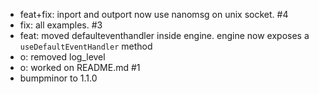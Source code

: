   - feat+fix: inport and outport now use nanomsg on unix socket. #4
  - fix: all examples. #3
  - feat: moved defaulteventhandler inside engine. engine now exposes a `useDefaultEventHandler` method
  - o: removed log_level
  - o: worked on README.md #1
  - bumpminor to 1.1.0
